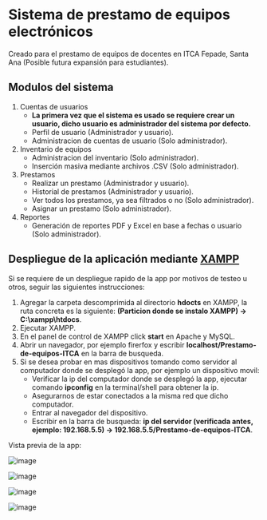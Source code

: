 # Sistema de prestamo de equipos electrónicos 
Creado para el prestamo de equipos de docentes en ITCA Fepade, Santa Ana (Posible futura expansión para estudiantes).

## Modulos del sistema
1. Cuentas de usuarios
   * **La primera vez que el sistema es usado se requiere crear un usuario, dicho usuario es administrador del sistema por defecto.**
   *  Perfil de usuario (Administrador y usuario).
   *  Administracion de cuentas de usuario (Solo administrador).
2. Inventario de equipos
   * Administracion del inventario (Solo administrador).
   * Inserción masiva mediante archivos .CSV (Solo administrador).
3. Prestamos
   * Realizar un prestamo (Administrador y usuario).
   * Historial de prestamos (Administrador y usuario).
   * Ver todos los prestamos, ya sea filtrados o no (Solo administrador).
   * Asignar un prestamo (Solo administrador).
4. Reportes
   * Generación de reportes PDF y Excel en base a fechas o usuario (Solo administrador).

## Despliegue de la aplicación mediante [XAMPP](https://www.apachefriends.org/download.html)
Si se requiere de un despliegue rapido de la app por motivos de testeo u otros, seguir las siguientes instrucciones: 
1. Agregar la carpeta descomprimida al directorio **hdocts** en XAMPP, la ruta concreta es la siguiente: **(Particion donde se instalo XAMPP) -> C:\xampp\htdocs**.
2. Ejecutar XAMPP.
3. En el panel de control de XAMPP click **start** en Apache y MySQL.
4. Abrir un navegador, por ejemplo firerfox y escribir **localhost/Prestamo-de-equipos-ITCA** en la barra de busqueda.
5. Si se desea probar en mas dispositivos tomando como servidor al computador donde se desplegó la app, por ejemplo un dispositivo movil:
   * Verificar la ip del computador donde se desplegó la app, ejecutar comando **ipconfig** en la terminal/shell para obtener la ip.
   * Asegurarnos de estar conectados a la misma red que dicho computador.
   * Entrar al navegador del dispositivo.
   * Escribir en la barra de busqueda: **ip del servidor (verificada antes, ejemplo: 192.168.5.5) -> 192.168.5.5/Prestamo-de-equipos-ITCA**.

Vista previa de la app:

![image](https://github.com/IJaviI/Prestamo-de-equipos-ITCA/assets/95502860/73b82031-00bb-4d2a-8168-0aac5fb8534e)

![image](https://github.com/IJaviI/Prestamo-de-equipos-ITCA/assets/95502860/3fec7439-1152-4d4b-acf4-73510c68d7c9)

![image](https://github.com/IJaviI/Prestamo-de-equipos-ITCA/assets/95502860/1552efe0-3801-410f-b93f-21505edc15d9)

![image](https://github.com/IJaviI/Prestamo-de-equipos-ITCA/assets/95502860/b5dfb01c-2697-48f3-8f32-b81cb0e07865)


